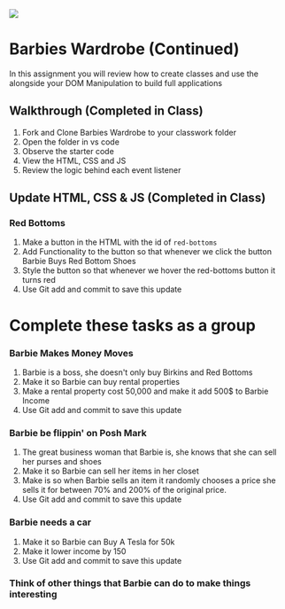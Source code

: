 <img src="https://i.imgur.com/M6TTSui.jpg" class="box-image">

# Barbies Wardrobe (Continued)

In this assignment you will review how to create classes and use the alongside your DOM Manipulation to build full applications

## Walkthrough (Completed in Class)

1. Fork and Clone Barbies Wardrobe to your classwork folder
1. Open the folder in vs code
1. Observe the starter code
1. View the HTML, CSS and JS
1. Review the logic behind each event listener

## Update HTML, CSS & JS (Completed in Class)

### Red Bottoms
1. Make a button in the HTML with the id of `red-bottoms`
1. Add Functionality to the button so that whenever we click the button Barbie Buys Red Bottom Shoes
1. Style the button so that whenever we hover the red-bottoms button it turns red
1. Use Git add and commit to save this update

# Complete these tasks as a group

### Barbie Makes Money Moves
1. Barbie is a boss, she doesn't only buy Birkins and Red Bottoms
1. Make it so Barbie can buy rental properties
1. Make a rental property cost 50,000 and make it add 500$ to Barbie Income
1. Use Git add and commit to save this update

### Barbie be flippin' on Posh Mark

1. The great business woman that Barbie is, she knows that she can sell her purses and shoes
1. Make it so Barbie can sell her items in her closet
1. Make is so when Barbie sells an item it randomly chooses a price she sells it for between 70% and 200% of the original price.
1. Use Git add and commit to save this update

### Barbie needs a car

1. Make it so Barbie can Buy A Tesla for 50k
1. Make it lower income by 150
1. Use Git add and commit to save this update

### Think of other things that Barbie can do to make things interesting
